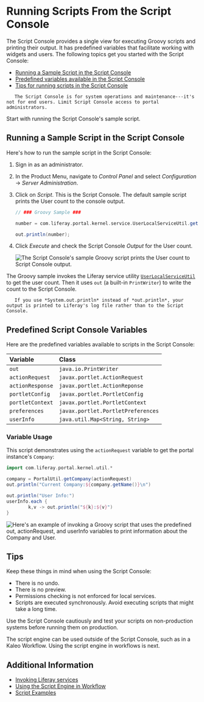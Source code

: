 # Running Scripts From the Script Console

The Script Console provides a single view for executing Groovy scripts and printing their output. It has predefined variables that facilitate working with widgets and users. The following topics get you started with the Script Console:

* [Running a Sample Script in the Script Console](#running-a-sample-script-in-the-script-console)
* [Predefined variables available in the Script Console](#predefined-variables)
* [Tips for running scripts in the Script Console](#tips)

```important::
   The Script Console is for system operations and maintenance---it's not for end users. Limit Script Console access to portal administrators.
```

Start with running the Script Console's sample script.

## Running a Sample Script in the Script Console

Here's how to run the sample script in the Script Console:

1. Sign in as an administrator.
1. In the Product Menu, navigate to *Control Panel* and select *Configuration* &rarr; *Server Administration*.
1. Click on *Script*. This is the Script Console. The default sample script prints the User count to the console output.

    ```groovy
    // ### Groovy Sample ###

    number = com.liferay.portal.kernel.service.UserLocalServiceUtil.getUsersCount();

    out.println(number);
    ```

1. Click *Execute* and check the Script Console *Output* for the User count.

    ![The Script Console's sample Groovy script prints the User count to Script Console output.](./running-scripts-from-the-script-console/images/01.png)

The Groovy sample invokes the Liferay service utility [`UserLocalServiceUtil`](https://learn.liferay.com/reference/latest/en/dxp/javadocs/portal-kernel/com/liferay/portal/kernel/service/UserLocalServiceUtil.html) to get the user count. Then it uses `out` (a built-in `PrintWriter`) to write the count to the Script Console.

```note::
   If you use *System.out.println* instead of *out.println*, your output is printed to Liferay's log file rather than to the Script Console.
```

## Predefined Script Console Variables

Here are the predefined variables available to scripts in the Script Console:

| Variable | Class |
| :------- | :---- |
| `out` | `java.io.PrintWriter` |
| `actionRequest` | `javax.portlet.ActionRequest` |
| `actionResponse` | `javax.portlet.ActionReponse` |
| `portletConfig` | `javax.portlet.PortletConfig` |
| `portletContext` | `javax.portlet.PortletContext` |
| `preferences` | `javax.portlet.PortletPreferences` |
| `userInfo` | `java.util.Map<String, String>` |

### Variable Usage

This script demonstrates using the `actionRequest` variable to get the portal instance's `Company`:

```groovy
import com.liferay.portal.kernel.util.*

company = PortalUtil.getCompany(actionRequest)
out.println("Current Company:${company.getName()}\n")

out.println("User Info:")
userInfo.each {
        k,v -> out.println("${k}:${v}")
}
```

![Here's an example of invoking a Groovy script that uses the predefined out, actionRequest, and userInfo variables to print information about the Company and User.](./running-scripts-from-the-script-console/images/02.png)

## Tips

Keep these things in mind when using the Script Console:

* There is no undo.
* There is no preview.
* Permissions checking is not enforced for local services.
* Scripts are executed synchronously. Avoid executing scripts that might take a long time.

Use the Script Console cautiously and test your scripts on non-production systems before running them on production.

The script engine can be used outside of the Script Console, such as in a Kaleo Workflow. Using the script engine in workflows is next.

## Additional Information

* [Invoking Liferay services](./invoking-liferay-services-from-scripts.md)
* [Using the Script Engine in Workflow](../../process-automation/workflow/developer-guide/using-the-script-engine-in-workflow.md)
* [Script Examples](./script-examples.md)
